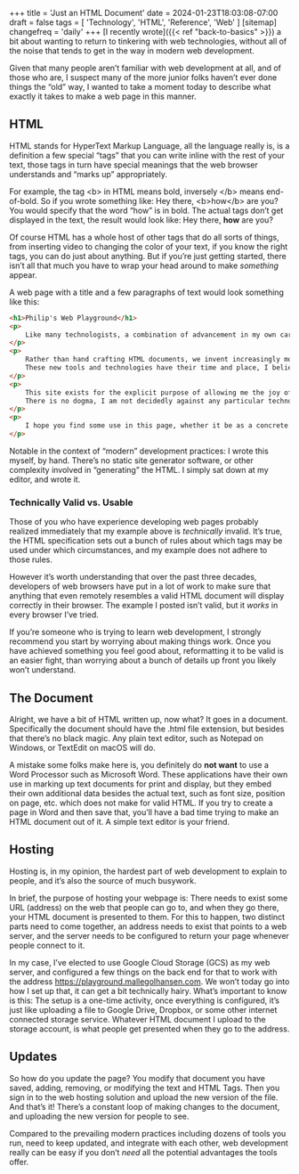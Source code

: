 +++
title = 'Just an HTML Document'
date = 2024-01-23T18:03:08-07:00
draft = false
tags = [
    'Technology',
    'HTML',
    'Reference',
    'Web'
]
[sitemap]
    changefreq = 'daily'
+++
[I recently wrote]({{< ref "back-to-basics" >}}) a bit about wanting to return to tinkering with web technologies, without all of the noise that tends to get in the way in modern web development.

Given that many people aren’t familiar with web development at all, and of those who are, I suspect many of the more junior folks haven’t ever done things the “old” way, I wanted to take a moment today to describe what exactly it takes to make a web page in this manner.

<!--more-->

## HTML

HTML stands for HyperText Markup Language, all the language really is, is a definition a few special “tags” that you can write inline with the rest of your text, those tags in turn have special meanings that the web browser understands and “marks up” appropriately.

For example, the tag &lt;b&gt; in HTML means bold, inversely &lt;/b&gt; means end-of-bold. So if you wrote something like: Hey there, &lt;b&gt;how&lt;/b&gt; are you? You would specify that the word “how” is in bold. The actual tags don’t get displayed in the text, the result would look like: Hey there, **how** are you?

Of course HTML has a whole host of other tags that do all sorts of things, from inserting video to changing the color of your text, if you know the right tags, you can do just about anything. But if you’re just getting started, there isn’t all that much you have to wrap your head around to make *something* appear.

A web page with a title and a few paragraphs of text would look something like this:

```html
<h1>Philip's Web Playground</h1>
<p>
    Like many technologists, a combination of advancement in my own career and the steady evolution of the web has driven me away from interacting with web technologies as their most basic levels.
</p>
<p>
    Rather than hand crafting HTML documents, we invent increasingly more complicated contraptions with the supposed goal of easing the original task.
    These new tools and technologies have their time and place, I believe that. But I also believe that we significantly overuse them, apply them at times and in places where they do <em>not</em> belong.
</p>
<p>
    This site exists for the explicit purpose of allowing me the joy of getting back in touch with the web, getting my hands "dirty" with web technologies new and old, and exploring their application.
    There is no dogma, I am not decidedly against any particular technology, nor am I committed to using technologies simply because they are the norm.
</p>
<p>
    I hope you find some use in this page, whether it be as a concrete technical example, or simply as an object that sparks your own curiosity for the web.
</p>
```

Notable in the context of “modern” development practices: I wrote this myself, by hand. There’s no static site generator software, or other complexity involved in “generating” the HTML. I simply sat down at my editor, and wrote it.

### Technically Valid vs. Usable

Those of you who have experience developing web pages probably realized immediately that my example above is *technically* invalid. It’s true, the HTML specification sets out a bunch of rules about which tags may be used under which circumstances, and my example does not adhere to those rules.

However it’s worth understanding that over the past three decades, developers of web browsers have put in a lot of work to make sure that anything that even remotely resembles a valid HTML document will display correctly in their browser. The example I posted isn’t valid, but it *works* in every browser I’ve tried.

If you’re someone who is trying to learn web development, I strongly recommend you start by worrying about making things work. Once you have achieved something you feel good about, reformatting it to be valid is an easier fight, than worrying about a bunch of details up front you likely won’t understand.

## The Document

Alright, we have a bit of HTML written up, now what? It goes in a document. Specifically the document should have the .html file extension, but besides that there’s no black magic. Any plain text editor, such as Notepad on Windows, or TextEdit on macOS will do.

A mistake some folks make here is, you definitely do **not want** to use a Word Processor such as Microsoft Word. These applications have their own use in marking up text documents for print and display, but they embed their own additional data besides the actual text, such as font size, position on page, etc. which does not make for valid HTML. If you try to create a page in Word and then save that, you’ll have a bad time trying to make an HTML document out of it. A simple text editor is your friend.

## Hosting

Hosting is, in my opinion, the hardest part of web development to explain to people, and it’s also the source of much busywork.

In brief, the purpose of hosting your webpage is: There needs to exist some URL (address) on the web that people can go to, and when they go there, your HTML document is presented to them. For this to happen, two distinct parts need to come together, an address needs to exist that points to a web server, and the server needs to be configured to return your page whenever people connect to it.

In my case, I’ve elected to use Google Cloud Storage (GCS) as my web server, and configured a few things on the back end for that to work with the address https://playground.mallegolhansen.com. We won’t today go into how I set up that, it can get a bit technically hairy. What’s important to know is this: The setup is a one-time activity, once everything is configured, it’s just like uploading a file to Google Drive, Dropbox, or some other internet connected storage service. Whatever HTML document I upload to the storage account, is what people get presented when they go to the address.

## Updates

So how do you update the page? You modify that document you have saved, adding, removing, or modifying the text and HTML Tags. Then you sign in to the web hosting solution and upload the new version of the file. And that’s it! There’s a constant loop of making changes to the document, and uploading the new version for people to see.

Compared to the prevailing modern practices including dozens of tools you run, need to keep updated, and integrate with each other, web development really can be easy if you don’t *need* all the potential advantages the tools offer.
